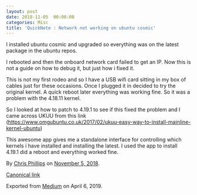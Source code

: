 ```yaml
---
layout: post
date: 2018-11-05  00:00:00
categories: Misc
title: 'QuickNote : Network not working on ubuntu cosmic'
---
```



I installed ubuntu cosmic and upgraded so everything was on the latest
package in the ubuntu repos.

I rebooted and then the onboard network card failed to get an IP. Now
this is not a guide on how to debug it, but just how i fixed it.

This is not my first rodeo and so I have a USB wifi card sitting in my
box of cables just for these occasions. Once I plugged it in decided to
try the original kernel. A quick reboot later everything was working
fine. So it was a problem with the 4.18.11 kernel.

So I looked at how to patch to 4.19.1 to see if this fixed the problem
and I came across UKUU from this link
(<https://www.omgubuntu.co.uk/2017/02/ukuu-easy-way-to-install-mainline-kernel-ubuntu>)

This awesome app gives me a standalone interface for controlling which
kernels i have installed and installing the latest. I used the app to
install 4.19.1 did a reboot and everything worked fine.





By [Chris Phillips](https://medium.com/@cminion) on
[November 5, 2018](https://medium.com/p/2dd51d745800).

[Canonical
link](https://medium.com/@cminion/quicknote-network-not-working-on-ubuntu-cosmic-2dd51d745800)

Exported from [Medium](https://medium.com) on April 6, 2019.
